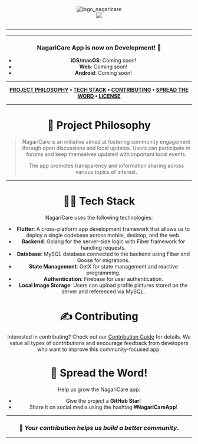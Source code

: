 <div align='center'>
  <img src="https://github.com/user-attachments/assets/3d7e79dd-4aaf-4d23-bda5-9eacbf55aa88" alt="logo_nagaricare" />
</div>

<div align='center'>
  
</a>
  

  
<img src='https://img.shields.io/github/license/Kaylanahdaa/aplikasi-nagaricare?style=for-the-badge'>
  
</a>
  
</div>

<br />

---

<div align='center'>
  
---

### NagariCare App is now on Development! 🚀

- **iOS/macOS**: Coming soon!
- **Web**: Coming soon!
- **Android**: Coming soon!

---

<div align="center">

**[PROJECT PHILOSOPHY](https://github.com/Kaylanahdaa/aplikasi-nagaricare#-project-philosophy) • 
[TECH STACK](https://github.com/Kaylanahdaa/aplikasi-nagaricare#-tech-stack) • 
[CONTRIBUTING](https://github.com/Kaylanahdaa/aplikasi-nagaricare#%EF%B8%8F-contributing) • 
[SPREAD THE WORD](https://github.com/Kaylanahdaa/aplikasi-nagaricare#-spread-the-word) • 
[LICENSE](https://github.com/Kaylanahdaa/aplikasi-nagaricare#%EF%B8%8F-license)**

</div>

---

# 🧐 Project Philosophy

> NagariCare is an initiative aimed at fostering community engagement through open discussions and local updates. Users can participate in forums and keep themselves updated with important local events. 
>
> The app promotes transparency and information sharing across various topics of interest.

---

# 👨‍💻 Tech Stack

NagariCare uses the following technologies:

- **Flutter**: A cross-platform app development framework that allows us to deploy a single codebase across mobile, desktop, and the web.
- **Backend**: Golang for the server-side logic with Fiber framework for handling requests.
- **Database**: MySQL database connected to the backend using Fiber and Goose for migrations.
- **State Management**: GetX for state management and reactive programming.
- **Authentication**: Firebase for user authentication.
- **Local Image Storage**: Users can upload profile pictures stored on the server and referenced via MySQL.
  
# ✍️ Contributing

Interested in contributing? Check out our [Contribution Guide](https://github.com/Kaylanahdaa/aplikasi-nagaricare/wiki/Contribution-Guide) for details. We value all types of contributions and encourage feedback from developers who want to improve this community-focused app.

# 🌟 Spread the Word!

Help us grow the NagariCare app:

- Give the project a **GitHub Star**!
- Share it on social media using the hashtag **#NagariCareApp**!
  
---

<div align='center'>

### 💛 *Your contribution helps us build a better community*.

</div>

---
